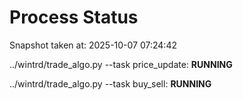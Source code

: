 # Process Status

Snapshot taken at: 2025-10-07 07:24:42

../wintrd/trade_algo.py --task price_update: **RUNNING**

../wintrd/trade_algo.py --task buy_sell: **RUNNING**

